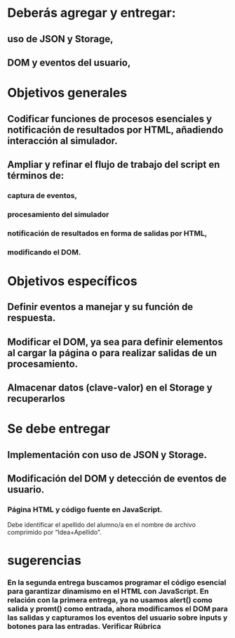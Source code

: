 # Deberás agregar y entregar: 
## uso de JSON y Storage, 
## DOM y eventos del usuario, 

# Objetivos generales
## Codificar funciones de procesos esenciales y notificación de resultados por HTML, añadiendo interacción al simulador.
## Ampliar y refinar el flujo de trabajo del script en términos de:
### captura de eventos, 
### procesamiento del simulador 
### notificación de resultados en forma de salidas por HTML, 
### modificando el DOM.

# Objetivos específicos
## Definir eventos a manejar y su función de respuesta.
## Modificar el DOM, ya sea para definir elementos al cargar la página o para realizar salidas de un procesamiento.
## Almacenar datos (clave-valor) en el Storage y recuperarlos

# Se debe entregar
## Implementación con uso de JSON y Storage.
## Modificación del DOM y detección de eventos de usuario.

### Página HTML y  código fuente en JavaScript. 
Debe identificar el apellido del alumno/a en el nombre de archivo comprimido por “Idea+Apellido”.

# sugerencias
### En la segunda entrega buscamos programar el código esencial para garantizar dinamismo en el HTML con JavaScript. En relación con la primera entrega, ya no usamos alert() como salida y promt() como entrada, ahora modificamos el DOM para las salidas y capturamos los eventos del usuario sobre inputs y botones para las entradas. Verificar Rúbrica




